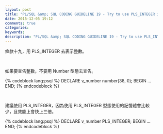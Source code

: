 ```yaml
---
layout: post
title: "PL/SQL &amp; SQL CODING GUIDELINE 19 - Try to use PLS_INTEGER instead of NUMBER for arithmetic operations with integer values (no decimal point)"
date: 2015-12-05 19:12
comments: true
categories: 
keywords: 
description: "PL/SQL &amp; SQL CODING GUIDELINE 19 - Try to use PLS_INTEGER instead of NUMBER for arithmetic operations with integer values (no decimal point)"
---
```


條款十九，用 PLS_INTEGER 去表示整數。  

<!-- More -->

<br/>


如果要宣告整數，不要用 Number 型態去宣告。

{% codeblock lang:psql %}
DECLARE
    v_number number(38, 0);
BEGIN 
    ... 
END;
{% endcodeblock %}

<br/>



建議使用 PLS_INTEGER，因為使用 PLS_INTEGER 型態使用的記憶體會比較少，且效能上會快上三倍。  

{% codeblock lang:psql %}
DECLARE
    v_number PLS_INTEGER;
BEGIN
    ...
END;
{% endcodeblock %}
